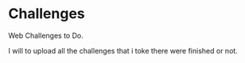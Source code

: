 # Challenges
Web Challenges to Do.


I will to upload all the challenges that i toke there were finished or not.
